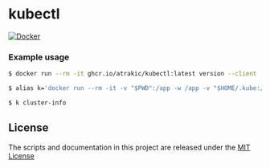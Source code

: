 # kubectl

[![Docker](https://github.com/atrakic/kubectl/actions/workflows/docker-publish.yml/badge.svg)](https://github.com/atrakic/kubectl/actions/workflows/docker-publish.yml)

### Example usage

```sh
$ docker run --rm -it ghcr.io/atrakic/kubectl:latest version --client

$ alias k='docker run --rm -it -v "$PWD":/app -w /app -v "$HOME/.kube:/root/.kube/:ro" --network host ghcr.io/atrakic/kubectl:latest'

$ k cluster-info
```

## License

The scripts and documentation in this project are released under the [MIT License](LICENSE)
